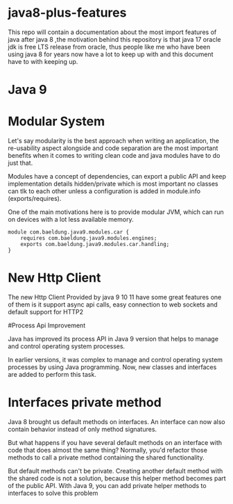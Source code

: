 # java8-plus-features
This repo will contain a documentation about the most import features of java after java 8 ,the motivation behind this repository is that java 17 oracle jdk is free LTS release from oracle, thus people like me who have been using java 8 for years now have a lot to keep up with and this document have to with keeping up.

# Java 9

# Modular System 

Let's say modularity is the best approach when writing an application, the re-usability aspect alongside and code separation are the most important benefits when it comes to writing clean code and java modules have to do just that.

Modules have a concept of dependencies, can export a public API and keep implementation details hidden/private which is most important no classes can tlk to each other unless a configuration is added in module.info (exports/requires).

One of the main motivations here is to provide modular JVM, which can run on devices with a lot less available memory.

```
module com.baeldung.java9.modules.car {
    requires com.baeldung.java9.modules.engines;
    exports com.baeldung.java9.modules.car.handling;
}
```

# New Http Client 

The new Http Client Provided by java 9 10 11 have some great features one of them is it support async api calls, easy connection to web sockets and default support for HTTP2

#Process Api Improvement 

Java has improved its process API in Java 9 version that helps to manage and control operating system processes.

In earlier versions, it was complex to manage and control operating system processes by using Java programming. Now, new classes and interfaces are added to perform this task.

# Interfaces private method 

Java 8 brought us default methods on interfaces. An interface can now also contain behavior instead of only method signatures.

But what happens if you have several default methods on an interface with code that does almost the same thing? Normally, you'd refactor those methods to call a private method containing the shared functionality. 

But default methods can't be private. Creating another default method with the shared code is not a solution,
because this helper method becomes part of the public API. With Java 9, you can add private helper methods to interfaces to solve this problem